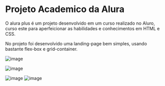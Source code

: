 # Projeto Academico da Alura

O alura plus é um projeto desenvolvido em um curso realizado no Aluro, curso este para aperfeicionar as habilidades e conhecimentos em HTML e CSS.

No projeto foi desenvolvido uma landing-page bem simples, usando bastante flex-box e grid-container. 

![image](https://user-images.githubusercontent.com/71992466/203557824-42846210-187f-406a-9495-bd2c2a25a0b3.png)

![image](https://user-images.githubusercontent.com/71992466/203558037-6dd5e053-ca33-4606-aa71-279dc5a45dbe.png)

![image](https://user-images.githubusercontent.com/71992466/203558103-c9b2d227-8dfd-45db-b306-3dbc8d0a0861.png)
![image](https://user-images.githubusercontent.com/71992466/203558142-aaea8c1a-ddf6-4468-a692-cc2d504b95fd.png)
